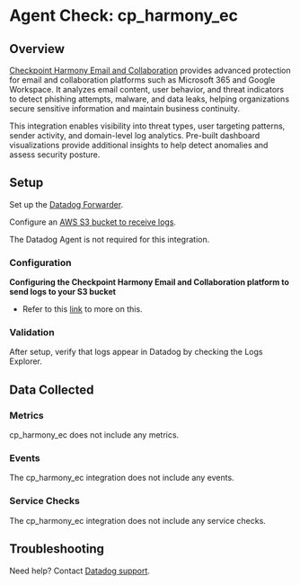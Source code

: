 # Agent Check: cp_harmony_ec


## Overview

[Checkpoint Harmony Email and Collaboration][1] provides advanced protection for email and collaboration platforms such as Microsoft 365 and Google Workspace. It analyzes email content, user behavior, and threat indicators to detect phishing attempts, malware, and data leaks, helping organizations secure sensitive information and maintain business continuity.

This integration enables visibility into threat types, user targeting patterns, sender activity, and domain-level log analytics. Pre-built dashboard visualizations provide additional insights to help detect anomalies and assess security posture.

## Setup

Set up the [Datadog Forwarder][2].

Configure an [AWS S3 bucket to receive logs][3].

The Datadog Agent is not required for this integration.

### Configuration

**Configuring the Checkpoint Harmony Email and Collaboration platform to send logs to your S3 bucket**
- Refer to this [link][4] to more on this.

### Validation

After setup, verify that logs appear in Datadog by checking the Logs Explorer.

## Data Collected

### Metrics

cp_harmony_ec does not include any metrics.

### Events

The cp_harmony_ec integration does not include any events.

### Service Checks

The cp_harmony_ec integration does not include any service checks.

## Troubleshooting

Need help? Contact [Datadog support][5].


[1]: https://www.checkpoint.com/harmony/email-security/
[2]: https://docs.datadoghq.com/logs/guide/forwarder/?tab=cloudformation
[3]: https://sc1.checkpoint.com/documents/Harmony_Email_and_Collaboration/Topics-Harmony-Email-Collaboration-Admin-Guide/Managing-Security-Events/SIEM.htm#Configuring_AWS_S3_to_Receive_Harmony_Email_&_Collaboration_Logs
[4]: https://sc1.checkpoint.com/documents/Harmony_Email_and_Collaboration/Topics-Harmony-Email-Collaboration-Admin-Guide/Managing-Security-Events/SIEM.htm#Configuring%20SIEM%20Integration
[5]: https://docs.datadoghq.com/help/
